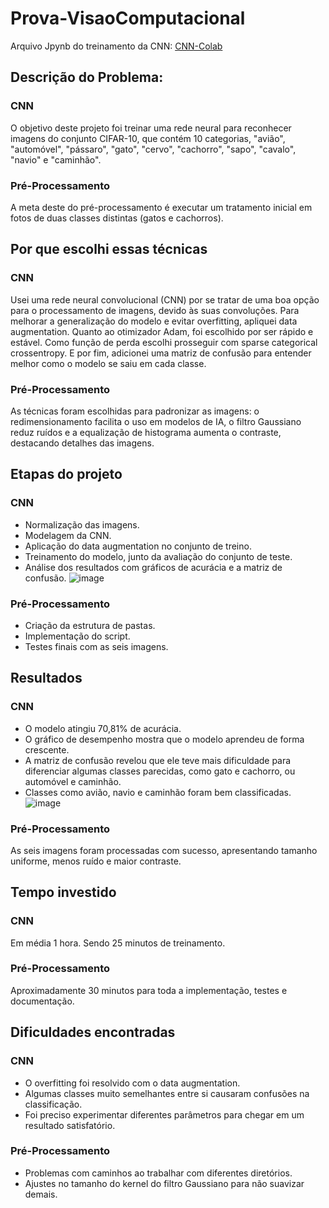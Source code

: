 # Prova-VisaoComputacional

Arquivo Jpynb do treinamento da CNN:
[CNN-Colab](https://colab.research.google.com/drive/1ZSA4OOmnCzm1aSd4dkiSlirTrIeMGu0E?usp=sharing)

## Descrição do Problema:
### CNN
O objetivo deste projeto foi treinar uma rede neural para reconhecer imagens do conjunto CIFAR-10, que contém 10 categorias, "avião", "automóvel", "pássaro", "gato", "cervo", "cachorro", "sapo", "cavalo", "navio" e "caminhão".
### Pré-Processamento
A meta deste do pré-processamento é executar um tratamento inicial em fotos de duas classes distintas (gatos e cachorros).

## Por que escolhi essas técnicas
### CNN
Usei uma rede neural convolucional (CNN) por se tratar de uma boa opção para o processamento de imagens, devido às suas convoluções. Para melhorar a generalização do modelo e evitar overfitting, apliquei data augmentation. Quanto ao otimizador Adam, foi escolhido por ser rápido e estável. Como função de perda escolhi prosseguir com sparse categorical crossentropy. E por fim, adicionei uma matriz de confusão para entender melhor como o modelo se saiu em cada classe.
### Pré-Processamento
As técnicas foram escolhidas para padronizar as imagens: o redimensionamento facilita o uso em modelos de IA, o filtro Gaussiano reduz ruídos e a equalização de histograma aumenta o contraste, destacando detalhes das imagens.

## Etapas do projeto
### CNN
- Normalização das imagens.
- Modelagem da CNN.
- Aplicação do data augmentation no conjunto de treino.
- Treinamento do modelo, junto da avaliação do conjunto de teste.
- Análise dos resultados com gráficos de acurácia e a matriz de confusão.
![image](https://github.com/user-attachments/assets/76b34fe9-2a77-4f30-928b-76920250a798)
### Pré-Processamento
- Criação da estrutura de pastas.
- Implementação do script.
- Testes finais com as seis imagens.

## Resultados
### CNN
- O modelo atingiu 70,81% de acurácia.
- O gráfico de desempenho mostra que o modelo aprendeu de forma crescente.
- A matriz de confusão revelou que ele teve mais dificuldade para diferenciar algumas classes parecidas, como gato e cachorro, ou automóvel e caminhão.
- Classes como avião, navio e caminhão foram bem classificadas.
![image](https://github.com/user-attachments/assets/8b6d6b59-57f2-4a0f-bb12-1320f3e54bf3)
### Pré-Processamento
As seis imagens foram processadas com sucesso, apresentando tamanho uniforme, menos ruído e maior contraste.

## Tempo investido
### CNN
Em média 1 hora. Sendo 25 minutos de treinamento.
### Pré-Processamento
Aproximadamente 30 minutos para toda a implementação, testes e documentação.

## Dificuldades encontradas
### CNN
- O overfitting foi resolvido com o data augmentation.
- Algumas classes muito semelhantes entre si causaram confusões na classificação.
- Foi preciso experimentar diferentes parâmetros para chegar em um resultado satisfatório.
### Pré-Processamento
- Problemas com caminhos ao trabalhar com diferentes diretórios.
- Ajustes no tamanho do kernel do filtro Gaussiano para não suavizar demais.
